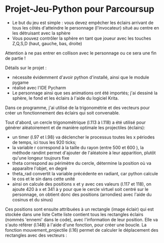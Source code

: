 # Projet-Jeu-Python pour Parcoursup

- Le but du jeu est simple :  vous devez empêcher les éclairs arrivant de tous les côtés d'atteindre le personnage (l'invocateur) situé au centre en les détruisant avec la sphère
- Vous pouvez contrôler la sphère en tant que joueur avec les touches Z,Q,S,D (haut, gauche, bas, droite)

Attention à ne pas entrer en collison avec le personnage ou ce sera une fin de partie !

Détails sur le projet :

- nécessite évidemment d'avoir python d'installé, ainsi que le module pygame
- réalisé avec l'IDE Pycharm
- Le personnage ainsi que ses animations ont été importés; j'ai dessiné la sphère, le fond et les éclairs à l'aide du logiciel Krita.

Dans ce programme, j'ai utilisé de la trigonométrie et des vecteurs pour créer un fonctionnement des éclairs qui soit convenable.

Tout d'abord, un cercle trigonométrique (l.113 à l.118) a été utilisé pour générer aléatoirement et de manière optimale les projectiles (éclairs):
- un timer (l.97 et l.98) va déclencher le processus toutes les x périodes de temps, ici tous les 920 ticks;
- la variable r correspond à la taille du rayon (entre 500 et 600 ), la méthode randint permet d'ajouter de l'aléatoire à leur apparition, plutôt qu'une         longeur toujours fixe
- theta correspond au périmètre du cercle, détermine la position où va apparaître l'objet, en degré
- theta_rad convertit la variable précédente en radiant, car python calcule le cos et le sin dans cette unité
- ainsi on calcule des positions x et y avec ces valeurs (l.117 et 118), on ajoute 420 à x et 341 à y pour que le cercle virtuel soit centré sur le             personnage, on obtient donc des positions (arrondies) avec l'aide du cosinus et du sinus)

Ces positions sont  ensuite attribuées à un rectangle (image éclair) qui est stockée dans une liste
Cette liste contient tous les rectangles éclairs (nommés 'ennemi' dans le code), avec l'information de leur position. Elle  va s'auto référer (l.148) à l'aide d'une fonction, pour créer une boucle.
La fonction mouvement_projectile (l.16) permet de calculer le déplacement des rectangles avec des vecteurs :

